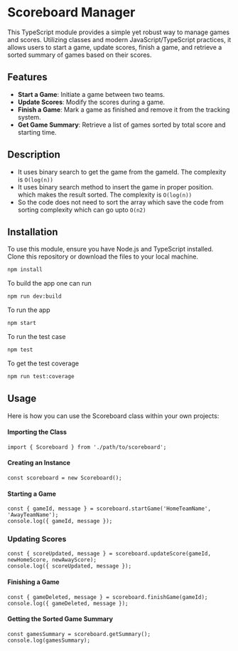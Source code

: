# Scoreboard Manager

This TypeScript module provides a simple yet robust way to manage games and scores. Utilizing classes and modern JavaScript/TypeScript practices, it allows users to start a game, update scores, finish a game, and retrieve a sorted summary of games based on their scores.

## Features

- **Start a Game**: Initiate a game between two teams.
- **Update Scores**: Modify the scores during a game.
- **Finish a Game**: Mark a game as finished and remove it from the tracking system.
- **Get Game Summary**: Retrieve a list of games sorted by total score and starting time.

## Description
- It uses binary search to get the game from the gameId. The complexity is ```O(log(n))```
- It uses binary search method to insert the game in proper position. which makes the result sorted. The complexity is ```O(log(n))```
- So the code does not need to sort the array which save the code from sorting complexity which can go upto ```O(n2)```

## Installation

To use this module, ensure you have Node.js and TypeScript installed. Clone this repository or download the files to your local machine.

```bash
npm install
```
To build the app one can run

```bash
npm run dev:build
```
To run the app

```bash
npm start
```

To run the test case 

```bash
npm test
```

To get the test coverage

```bash
npm run test:coverage
```


## Usage

Here is how you can use the Scoreboard class within your own projects:

#### Importing the Class

```
import { Scoreboard } from './path/to/scoreboard';
```

#### Creating an Instance

```
const scoreboard = new Scoreboard();
```

#### Starting a Game

```
const { gameId, message } = scoreboard.startGame('HomeTeamName', 'AwayTeamName');
console.log({ gameId, message });

```

### Updating Scores

```
const { scoreUpdated, message } = scoreboard.updateScore(gameId, newHomeScore, newAwayScore);
console.log({ scoreUpdated, message });
```

#### Finishing a Game

```
const { gameDeleted, message } = scoreboard.finishGame(gameId);
console.log({ gameDeleted, message });
```
#### Getting the Sorted Game Summary

```
const gamesSummary = scoreboard.getSummary();
console.log(gamesSummary);
```

